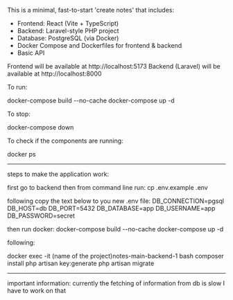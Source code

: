 This is a minimal, fast-to-start 'create notes' that includes:

- Frontend: React (Vite + TypeScript)
- Backend: Laravel-style PHP project 
- Database: PostgreSQL (via Docker)
- Docker Compose and Dockerfiles for frontend & backend
- Basic API 

Frontend will be available at http://localhost:5173
Backend (Laravel) will be available at http://localhost:8000

To run:

docker-compose build --no-cache
docker-compose up -d

To stop:

docker-compose down

To check if the components are running:

docker ps

------
steps to make the application work:

first go to backend then from command line run:
cp .env.example .env

following copy the text below to you new .env file:
DB_CONNECTION=pgsql
DB_HOST=db
DB_PORT=5432
DB_DATABASE=app
DB_USERNAME=app
DB_PASSWORD=secret

then run docker:
docker-compose build --no-cache
docker-compose up -d

following:

docker exec -it (name of the project)notes-main-backend-1 bash
composer install
php artisan key:generate
php artisan migrate 

----
important information:
currently the fetching of information from db is slow 
I have to work on that 
